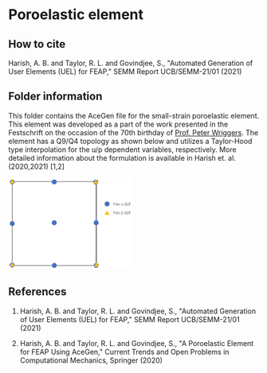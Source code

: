 # Poroelastic element

## How to cite

Harish, A. B. and Taylor, R. L. and Govindjee, S., "Automated Generation of User Elements (UEL) for FEAP," SEMM Report UCB/SEMM-21/01 (2021)

## Folder information

This folder contains the AceGen file for the small-strain poroelastic element. This element was developed as a part of the work presented in the Festschrift on the occasion of the 70th birthday of <a href="https://www.ikm.uni-hannover.de/de/wriggers/" target="_blank">Prof. Peter Wriggers</a>. The element has a Q9/Q4 topology as shown below and utilizes a Taylor-Hood type interpolation for the u/p dependent variables, respectively. More detailed information about the formulation is available in Harish et. al. (2020,2021) [1,2]

![Q9/Q4 Taylor-Hood element topology](./../../common/images/Q9Q4-TH_small.png "Q9/Q4 Taylor-Hood element")

## References

1. Harish, A. B. and Taylor, R. L. and Govindjee, S., "Automated Generation of User Elements (UEL) for FEAP," SEMM Report UCB/SEMM-21/01 (2021)

2. Harish, A. B. and Taylor, R. L. and Govindjee, S., "A Poroelastic Element for FEAP Using AceGen," Current Trends and Open Problems in Computational Mechanics, Springer (2020)